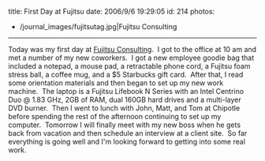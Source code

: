 title: First Day at Fujitsu
date: 2006/9/6 19:29:05
id: 214
photos:
- /journal_images/fujitsutag.jpg|Fujitsu Consulting
---
Today was my first day at [Fujitsu Consulting](http://www.fujitsu.com/us).  I got to the office at 10 am and met a number of my new coworkers.  I got a new employee goodie bag that included a notepad, a mouse pad, a retractable phone cord, a Fujitsu foam stress ball, a coffee mug, and a $5 Starbucks gift card.  After that, I read some orientation materials and then began to set up my new work machine.  The laptop is a Fujitsu Lifebook N Series with an Intel Centrino Duo @ 1.83 GHz, 2GB of RAM, dual 160GB hard drives and a multi-layer DVD burner.  Then I went to lunch with John, Matt, and Tom at Chipotle before spending the rest of the afternoon continuing to set up my computer.  Tomorrow I will finally meet with my new boss when he gets back from vacation and then schedule an interview at a client site.  So far everything is going well and I'm looking forward to getting into some real work.
